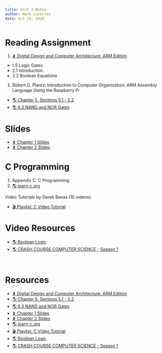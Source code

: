 ```yaml
---
title: Unit 2 Notes
author: Mark Lucernas
date: Oct 19, 2020
---
```



# Reading Assignment

1. [⬇ Digital Design and Computer Architecture: ARM Edition](file:../../../../files/fall-2020/CISC-211/DDCAarm.pdf)

- 1.5 Logic Gates
- 2.1 Introduction
- 2.2 Boolean Equations

1. Robert G. Plantz: Introduction to Computer Organization: ARM Assembly
   Language Using the Raspberry Pi

- [🌎 Chapter 5, Sections 5.1 - 5.2](https://bob.cs.sonoma.edu/IntroCompOrg-RPi/chp-logic.html)
- [🌎  6.3 NAND and NOR Gates ](https://bob.cs.sonoma.edu/IntroCompOrg-RPi/sec-nand.html)


# Slides

- [⬇ Chapter 1 Slides](file:../../../../files/fall-2020/CISC-211/slides/DDCAarm_Ch1.pptx)
- [⬇ Chapter 2 Slides](file:../../../../files/fall-2020/CISC-211/slides/DDCAarm_Ch2.pptx)


# C Programming

1. Appendix C: C Programming
2. [🌎 learn-c.org](https://www.learn-c.org/)

Video Tutorials by Derek Banas (15 videos):

- [🎬 Playlist: C Video Tutorial](https://www.youtube.com/watch?v=8Ib7nwc33uA&list=PLGLfVvz_LVvSaXCpKS395wbCcmsmgRea7)

# Video Resources

- [🌎 Boolean Logic](https://www.youtube.com/watch?v=Noi-lpSSEcE&list=PLrDd_kMiAuNmSb-CKWQqq9oBFN_KNMTaI&index=6)
- [🌎 CRASH COURSE COMPUTER SCIENCE - Season 1](https://www.pbs.org/show/crash-course-computer-science/episodes/?page=2)

<br>

# Resources

- [⬇ Digital Design and Computer Architecture: ARM Edition](file:../../../../files/fall-2020/CISC-211/DDCAarm.pdf)
- [🌎 Chapter 5, Sections 5.1 - 5.2](https://bob.cs.sonoma.edu/IntroCompOrg-RPi/chp-logic.html)
- [🌎  6.3 NAND and NOR Gates ](https://bob.cs.sonoma.edu/IntroCompOrg-RPi/sec-nand.html)
- [⬇ Chapter 1 Slides](file:../../../../files/fall-2020/CISC-211/slides/DDCAarm_Ch1.pptx)
- [⬇ Chapter 2 Slides](file:../../../../files/fall-2020/CISC-211/slides/DDCAarm_Ch2.pptx)
- [🌎 learn-c.org](https://www.learn-c.org/)
- [🎬 Playlist: C Video Tutorial](https://www.youtube.com/watch?v=8Ib7nwc33uA&list=PLGLfVvz_LVvSaXCpKS395wbCcmsmgRea7)
- [🌎 Boolean Logic](https://www.youtube.com/watch?v=Noi-lpSSEcE&list=PLrDd_kMiAuNmSb-CKWQqq9oBFN_KNMTaI&index=6)
- [🌎 CRASH COURSE COMPUTER SCIENCE - Season 1](https://www.pbs.org/show/crash-course-computer-science/episodes/?page=2)

